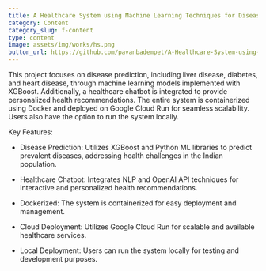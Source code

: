 ```yaml
---
title: A Healthcare System using Machine Learning Techniques for Disease Prediction with Chatbot Assistance
category: Content
category_slug: f-content
type: content
image: assets/img/works/hs.png
button_url: https://github.com/pavanbadempet/A-Healthcare-System-using-Machine-Learning-Techniques-for-Disease-Prediction-with-Chatbot-Assistance
---
```


This project focuses on disease prediction, including liver disease, diabetes, and heart disease, through machine learning models implemented with XGBoost. Additionally, a healthcare chatbot is integrated to provide personalized health recommendations. The entire system is containerized using Docker and deployed on Google Cloud Run for seamless scalability. Users also have the option to run the system locally.

Key Features:

* Disease Prediction: Utilizes XGBoost and Python ML libraries to predict prevalent diseases, addressing health challenges in the Indian population.

* Healthcare Chatbot: Integrates NLP and OpenAI API techniques for interactive and personalized health recommendations.

* Dockerized: The system is containerized for easy deployment and management.

* Cloud Deployment: Utilizes Google Cloud Run for scalable and available healthcare services.

* Local Deployment: Users can run the system locally for testing and development purposes.